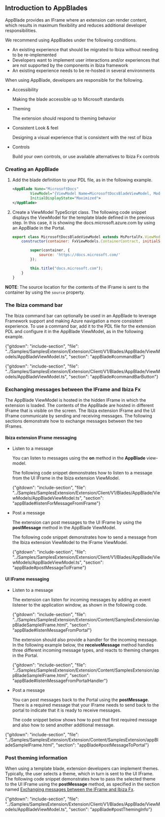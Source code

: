 
## Introduction to AppBlades

AppBlade provides an IFrame where an extension can render content, which results in maximum flexibility and reduces additional developer responsibilities.

We recommend using AppBlades under the following conditions.

* An existing experience that should be migrated to Ibiza without needing to be re-implemented 
* Developers want to implement user interactions and/or experiences that are not supported by the components in Ibiza framework
*  An existing experience needs to be re-hosted in several environments

When using AppBlade, developers are responsible for the following.

* Accessibility

    Making the blade accessible up to Microsoft standards

* Theming

    The extension should respond to theming behavior

* Consistent Look & feel

    Designing a visual experience that is consistent with the rest of Ibiza

* Controls

    Build your own controls, or use available alternatives to Ibiza Fx controls

### Creating an AppBlade

1. Add the blade definition to your PDL file, as in the following example.

    ```xml
    <AppBlade Name="MicrosoftDocs"
            ViewModel="{ViewModel Name=MicrosoftDocsBladeViewModel, Module=./Summary/ViewModels/MicrosoftDocsBladeViewModel}"
            InitialDisplayState="Maximized">
    </AppBlade>
    ```

1. Create a ViewModel TypeScript class. The following code snippet displays the ViewModel for the template blade defined in the previous step. In this case, it is showing the docs.microsoft.azure.com by using  an AppBlade in the Portal.

    ```javascript
    export class MicrosoftDocsBladeViewModel extends MsPortalFx.ViewModels.AppBlade.ViewModel {
        constructor(container: FxViewModels.ContainerContract, initialState: any, dataContext: any) {

            super(container, {
                source: 'https://docs.microsoft.com/'
            });

            this.title("docs.microsoft.com");
        }
    }
    ```

**NOTE**: The source location for the contents of the IFrame is sent to the container by using the `source` property.

### The Ibiza command bar

The Ibiza command bar can optionally be used in an AppBlade to leverage  Framework support and making Azure navigation a more consistent  experience. To use a command bar, add it to the PDL file for the extension PDL and configure it in the AppBlade ViewModel, as in the following example.

{"gitdown": "include-section", "file": "../Samples/SamplesExtension/Extension/Client/V1/Blades/AppBlade/ViewModels/AppBladeViewModel.ts", "section": "appBlade#commandBar"}

{"gitdown": "include-section", "file": "../Samples/SamplesExtension/Extension/Client/V1/Blades/AppBlade/ViewModels/AppBladeViewModel.ts", "section": "appBlade#commandBarButton"}

### Exchanging messages between the IFrame and Ibiza Fx

The AppBlade ViewModel is hosted in the hidden IFrame in which the extension is loaded. The contents of the AppBlade are hosted in different IFrame that is visible on the screen. The Ibiza extension IFrame and the UI IFrame communicate by sending and receiving messages. The following sections demonstrate how to exchange messages between the two IFrames.

#### Ibiza extension IFrame messaging

* Listen to a message

    You can listen to messages using the **on** method in the **AppBlade** view-model.

    The following code snippet demonstrates how to listen to a message from the UI IFrame in the Ibiza extension ViewModel.

    {"gitdown": "include-section", "file": "../Samples/SamplesExtension/Extension/Client/V1/Blades/AppBlade/ViewModels/AppBladeViewModel.ts", "section": "appBlade#listenForMessageFromIFrame"}

*  Post a message

    The extension can post messages to the UI IFrame by using the **postMessage** method in the AppBlade ViewModel.

    The following code snippet demonstrates how to send a message from the Ibiza extension ViewModel to the IFrame ViewModel.

    {"gitdown": "include-section", "file": "../Samples/SamplesExtension/Extension/Client/V1/Blades/AppBlade/ViewModels/AppBladeViewModel.ts", "section": "appBlade#postMessageToIFrame"}

#### UI IFrame messaging

* Listen to a message

    The extension can listen for incoming messages by adding an event listener to the application window, as shown in the following code.

    {"gitdown": "include-section", "file": "../Samples/SamplesExtension/Extension/Content/SamplesExtension/appBladeSampleIFrame.html", "section": "appBlade#listenMessageFromPortal"}

    The extension should also provide a handler for the incoming message. In the following example below, the **receiveMessage** method handles three different incoming message types, and reacts to theming changes in the Portal.

    {"gitdown": "include-section", "file": "../Samples/SamplesExtension/Extension/Content/SamplesExtension/appBladeSampleIFrame.html", "section": "appBlade#listenMessageFromPortalHandler"}

*  Post a message

    You can post messages back to the Portal using the **postMessage**. There is a required message that your IFrame needs to send back to the portal to indicate that it is ready to receive messages.

    The code snippet below shows how to post that first required message and also how to send another additional message.

{"gitdown": "include-section", "file": "../Samples/SamplesExtension/Extension/Content/SamplesExtension/appBladeSampleIFrame.html", "section": "appBlade#postMessageToPortal"}

### Post theming information

When using a template blade, extension developers can implement themes. Typically, the user selects a theme, which in turn is sent to the UI IFrame. The following code snippet demonstrates how to pass the selected theme to the UI IFrame using the **postMessage** method,  as specified in the section named [Exchanging messages between the IFrame and Ibiza Fx](#exchanging-messages-between-the-iframe-and-ibiza-fx).

{"gitdown": "include-section", "file": "../Samples/SamplesExtension/Extension/Client/V1/Blades/AppBlade/ViewModels/AppBladeViewModel.ts", "section": "appBlade#postThemingInfo"}